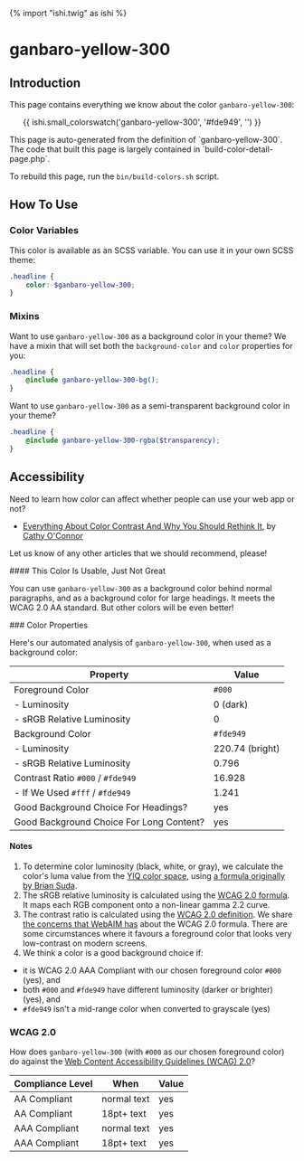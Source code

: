 {% import "ishi.twig" as ishi %}
# ganbaro-yellow-300

## Introduction

This page contains everything we know about the color `ganbaro-yellow-300`:

<div class="grid">
    <div class="cell">
        <div class="swatch">
            <ul>
                {{ ishi.small_colorswatch('ganbaro-yellow-300', '#fde949', '') }}
            </ul>
        </div>
    </div>
</div>

<div class="callout attention" markdown="1">
This page is auto-generated from the definition of `ganbaro-yellow-300`. The code that built this page is largely contained in `build-color-detail-page.php`.

To rebuild this page, run the `bin/build-colors.sh` script.
</div>

## How To Use

### Color Variables

This color is available as an SCSS variable. You can use it in your own SCSS theme:

```scss
.headline {
    color: $ganbaro-yellow-300;
}
```

### Mixins

Want to use `ganbaro-yellow-300` as a background color in your theme? We have a mixin that will set both the `background-color` and `color` properties for you:

```scss
.headline {
    @include ganbaro-yellow-300-bg();
}
```

Want to use `ganbaro-yellow-300` as a semi-transparent background color in your theme?

```scss
.headline {
    @include ganbaro-yellow-300-rgba($transparency);
}
```

## Accessibility

Need to learn how color can affect whether people can use your web app or not?

* [Everything About Color Contrast And Why You Should Rethink It](https://www.smashingmagazine.com/2014/10/color-contrast-tips-and-tools-for-accessibility/), by [Cathy O'Connor](http://www.twitter.com/cagocon)

Let us know of any other articles that we should recommend, please!
<div class="callout warning" markdown="1">
#### This Color Is Usable, Just Not Great

You can use `ganbaro-yellow-300` as a background color behind normal paragraphs, and as a background color for large headings. It meets the WCAG 2.0 AA standard. But other colors will be even better!
</div>
### Color Properties

Here's our automated analysis of `ganbaro-yellow-300`, when used as a background color:

Property | Value
---------|------
Foreground Color | `#000`
- Luminosity | 0 (dark)
- sRGB Relative Luminosity | 0
Background Color | `#fde949`
- Luminosity | 220.74 (bright)
- sRGB Relative Luminosity | 0.796
Contrast Ratio `#000` / `#fde949` | 16.928
- If We Used `#fff` / `#fde949` | 1.241
Good Background Choice For Headings? | yes
Good Background Choice For Long Content? | yes

#### Notes

1. To determine color luminosity (black, white, or gray), we calculate the color's luma value from the [YIQ color space](https://en.wikipedia.org/wiki/YIQ), using [a formula originally by Brian Suda](https://24ways.org/2010/calculating-color-contrast/).
1. The sRGB relative luminosity is calculated using the [WCAG 2.0 formula](https://www.w3.org/TR/WCAG20/#relativeluminancedef). It maps each RGB component onto a non-linear gamma 2.2 curve.
1. The contrast ratio is calculated using the [WCAG 2.0 definition](https://www.w3.org/TR/2008/REC-WCAG20-20081211/#contrast-ratiodef). We share [the concerns that WebAIM has](http://webaim.org/blog/wcag-2-1-feedback/) about the WCAG 2.0 formula. There are some circumstances where it favours a foreground color that looks very low-contrast on modern screens.
1. We think a color is a good background choice if:
  - it is WCAG 2.0 AAA Compliant with our chosen foreground color `#000` (yes), and
  - both `#000` and `#fde949` have different luminosity (darker or brighter) (yes), and
  - `#fde949` isn't a mid-range color when converted to grayscale (yes)

### WCAG 2.0

How does `ganbaro-yellow-300` (with `#000` as our chosen foreground color) do against the [Web Content Accessibility Guidelines (WCAG) 2.0](https://www.w3.org/TR/WCAG20/)?

Compliance Level | When | Value
-----------------|------|------
AA Compliant | normal text | yes
AA Compliant | 18pt+ text | yes
AAA Compliant | normal text | yes
AAA Compliant | 18pt+ text | yes